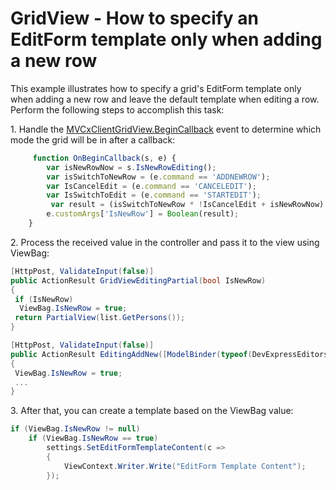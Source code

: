# GridView - How to specify an EditForm template only when adding a new row


<p>This example illustrates how to specify a grid's EditForm template only when adding a new row and leave the default template when editing a row. Perform the following steps to accomplish this task:</p>
<p>1. Handle the <a href="https://documentation.devexpress.com/#AspNet/DevExpressWebMVCScriptsMVCxClientGridView_BeginCallbacktopic">MVCxClientGridView.BeginCallback</a> event to determine which mode the grid will be in after a callback:</p>


```js
     function OnBeginCallback(s, e) {
        var isNewRowNow = s.IsNewRowEditing();
        var isSwitchToNewRow = (e.command == 'ADDNEWROW');
        var IsCancelEdit = (e.command == 'CANCELEDIT');
        var IsSwitchToEdit = (e.command == 'STARTEDIT');
         var result = (isSwitchToNewRow * !IsCancelEdit + isNewRowNow) * !IsSwitchToEdit;
        e.customArgs['IsNewRow'] = Boolean(result);
    }

```


<p>2. Process the received value in the controller and pass it to the view using ViewBag:</p>


```cs
[HttpPost, ValidateInput(false)]
public ActionResult GridViewEditingPartial(bool IsNewRow)
{
 if (IsNewRow)
  ViewBag.IsNewRow = true;
 return PartialView(list.GetPersons());
}

[HttpPost, ValidateInput(false)]
public ActionResult EditingAddNew([ModelBinder(typeof(DevExpressEditorsBinder))] Person person)
{
 ViewBag.IsNewRow = true;
 ...
}

```


<p>3. After that, you can create a template based on the ViewBag value:</p>


```cs
if (ViewBag.IsNewRow != null)
    if (ViewBag.IsNewRow == true)
        settings.SetEditFormTemplateContent(c =>
        {
            ViewContext.Writer.Write("EditForm Template Content");
        });
```



<br/>


